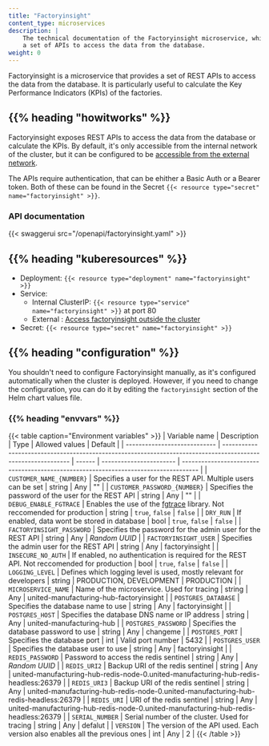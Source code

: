 ```yaml
---
title: "Factoryinsight"
content_type: microservices
description: |
    The technical documentation of the Factoryinsight microservice, which exposes
    a set of APIs to access the data from the database.
weight: 0
---
```


<!-- overview -->

Factoryinsight is a microservice that provides a set of REST APIs to access the
data from the database. It is particularly useful to calculate the Key
Performance Indicators (KPIs) of the factories.

## {{% heading "howitworks" %}}

Factoryinsight exposes REST APIs to access the data from the database or calculate
the KPIs. By default, it's only accessible from the internal network of the
cluster, but it can be configured to be
[accessible from the external network](/docs/production-guide/administration/access-factoryinsight-outside-cluster/).

The APIs require authentication, that can be ehither a Basic Auth or a Bearer
token. Both of these can be found in the Secret `{{< resource type="secret" name="factoryinsight" >}}`.

### API documentation

{{< swaggerui src="/openapi/factoryinsight.yaml" >}}

<!-- body -->

## {{% heading "kuberesources" %}}

- Deployment: `{{< resource type="deployment" name="factoryinsight" >}}`
- Service:
  - Internal ClusterIP: `{{< resource type="service" name="factoryinsight" >}}` at
    port 80
  - External : [Access factoryinsight outside the cluster](/docs/production-guide/administration/access-factoryinsight-outside-cluster/)
- Secret: `{{< resource type="secret" name="factoryinsight" >}}`

## {{% heading "configuration" %}}

You shouldn't need to configure Factoryinsight manually, as it's configured
automatically when the cluster is deployed. However, if you need to change the
configuration, you can do it by editing the `factoryinsight` section of the Helm
chart values file.

### {{% heading "envvars" %}}

{{< table caption="Environment variables" >}}
| Variable name                | Description                                                                                                  | Type   | Allowed values          | Default                                                                             |
| ---------------------------- | ------------------------------------------------------------------------------------------------------------ | ------ | ----------------------- | ----------------------------------------------------------------------------------- |
| `CUSTOMER_NAME_{NUMBER}`     | Specifies a user for the REST API. Multiple users can be set                                                 | string | Any                     | ""                                                                                  |
| `CUSTOMER_PASSWORD_{NUMBER}` | Specifies the password of the user for the REST API                                                          | string | Any                     | ""                                                                                  |
| `DEBUG_ENABLE_FGTRACE`       | Enables the use of the [fgtrace](https://github.com/felixge/fgtrace) library. Not reccomended for production | string | `true`, `false`         | `false`                                                                             |
| `DRY_RUN`                    | If enabled, data wont be stored in database                                                                  | bool   | `true`, `false`         | `false`                                                                             |
| `FACTORYINSIGHT_PASSWORD`    | Specifies the password for the admin user for the REST API                                                   | string | Any                     | _Random UUID_                                                                       |
| `FACTORYINSIGHT_USER`        | Specifies the admin user for the REST API                                                                    | string | Any                     | factoryinsight                                                                      |
| `INSECURE_NO_AUTH`           | If enabled, no authentication is required for the REST API. Not reccomended for production                   | bool   | `true`, `false`         | `false`                                                                             |
| `LOGGING_LEVEL`              | Defines which logging level is used, mostly relevant for developers                                          | string | PRODUCTION, DEVELOPMENT | PRODUCTION                                                                          |
| `MICROSERVICE_NAME`          | Name of the microservice. Used for tracing                                                                   | string | Any                     | united-manufacturing-hub-factoryinsight                                             |
| `POSTGRES_DATABASE`          | Specifies the database name to use                                                                           | string | Any                     | factoryinsight                                                                      |
| `POSTGRES_HOST`              | Specifies the database DNS name or IP address                                                                | string | Any                     | united-manufacturing-hub                                                            |
| `POSTGRES_PASSWORD`          | Specifies the database password to use                                                                       | string | Any                     | changeme                                                                            |
| `POSTGRES_PORT`              | Specifies the database port                                                                                  | int    | Valid port number       | 5432                                                                                |
| `POSTGRES_USER`              | Specifies the database user to use                                                                           | string | Any                     | factoryinsight                                                                      |
| `REDIS_PASSWORD`             | Password to access the redis sentinel                                                                        | string | Any                     | _Random UUID_                                                                       |
| `REDIS_URI2`                 | Backup URI of the redis sentinel                                                                             | string | Any                     | united-manufacturing-hub-redis-node-0.united-manufacturing-hub-redis-headless:26379 |
| `REDIS_URI3`                 | Backup URI of the redis sentinel                                                                             | string | Any                     | united-manufacturing-hub-redis-node-0.united-manufacturing-hub-redis-headless:26379 |
| `REDIS_URI`                  | URI of the redis sentinel                                                                                    | string | Any                     | united-manufacturing-hub-redis-node-0.united-manufacturing-hub-redis-headless:26379 |
| `SERIAL_NUMBER`              | Serial number of the cluster. Used for tracing                                                               | string | Any                     | defalut                                                                             |
| `VERSION`                    | The version of the API used. Each version also enables all the previous ones                                 | int    | Any                     | 2                                                                                   |
{{< /table >}}
